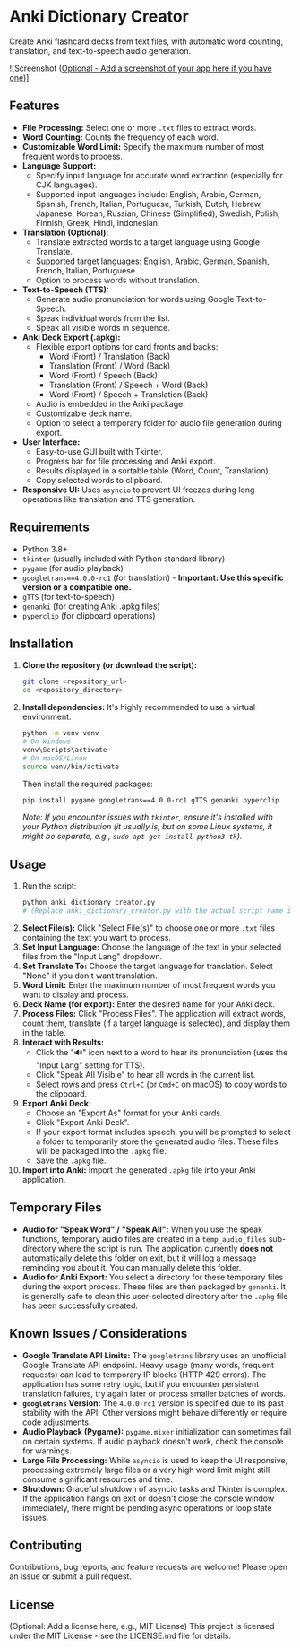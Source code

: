 # Anki Dictionary Creator

Create Anki flashcard decks from text files, with automatic word counting, translation, and text-to-speech audio generation.

![Screenshot ([Optional - Add a screenshot of your app here if you have one](https://imgur.com/RwBlM8S))]

## Features

*   **File Processing:** Select one or more `.txt` files to extract words.
*   **Word Counting:** Counts the frequency of each word.
*   **Customizable Word Limit:** Specify the maximum number of most frequent words to process.
*   **Language Support:**
    *   Specify input language for accurate word extraction (especially for CJK languages).
    *   Supported input languages include: English, Arabic, German, Spanish, French, Italian, Portuguese, Turkish, Dutch, Hebrew, Japanese, Korean, Russian, Chinese (Simplified), Swedish, Polish, Finnish, Greek, Hindi, Indonesian.
*   **Translation (Optional):**
    *   Translate extracted words to a target language using Google Translate.
    *   Supported target languages: English, Arabic, German, Spanish, French, Italian, Portuguese.
    *   Option to process words without translation.
*   **Text-to-Speech (TTS):**
    *   Generate audio pronunciation for words using Google Text-to-Speech.
    *   Speak individual words from the list.
    *   Speak all visible words in sequence.
*   **Anki Deck Export (.apkg):**
    *   Flexible export options for card fronts and backs:
        *   Word (Front) / Translation (Back)
        *   Translation (Front) / Word (Back)
        *   Word (Front) / Speech (Back)
        *   Translation (Front) / Speech + Word (Back)
        *   Word (Front) / Speech + Translation (Back)
    *   Audio is embedded in the Anki package.
    *   Customizable deck name.
    *   Option to select a temporary folder for audio file generation during export.
*   **User Interface:**
    *   Easy-to-use GUI built with Tkinter.
    *   Progress bar for file processing and Anki export.
    *   Results displayed in a sortable table (Word, Count, Translation).
    *   Copy selected words to clipboard.
*   **Responsive UI:** Uses `asyncio` to prevent UI freezes during long operations like translation and TTS generation.

## Requirements

*   Python 3.8+
*   `tkinter` (usually included with Python standard library)
*   `pygame` (for audio playback)
*   `googletrans==4.0.0-rc1` (for translation) - **Important: Use this specific version or a compatible one.**
*   `gTTS` (for text-to-speech)
*   `genanki` (for creating Anki .apkg files)
*   `pyperclip` (for clipboard operations)

## Installation

1.  **Clone the repository (or download the script):**
    ```bash
    git clone <repository_url>
    cd <repository_directory>
    ```

2.  **Install dependencies:**
    It's highly recommended to use a virtual environment.
    ```bash
    python -m venv venv
    # On Windows
    venv\Scripts\activate
    # On macOS/Linux
    source venv/bin/activate
    ```
    Then install the required packages:
    ```bash
    pip install pygame googletrans==4.0.0-rc1 gTTS genanki pyperclip
    ```
    *Note: If you encounter issues with `tkinter`, ensure it's installed with your Python distribution (it usually is, but on some Linux systems, it might be separate, e.g., `sudo apt-get install python3-tk`).*

## Usage

1.  Run the script:
    ```bash
    python anki_dictionary_creator.py 
    # (Replace anki_dictionary_creator.py with the actual script name if different)
    ```
2.  **Select File(s):** Click "Select File(s)" to choose one or more `.txt` files containing the text you want to process.
3.  **Set Input Language:** Choose the language of the text in your selected files from the "Input Lang" dropdown.
4.  **Set Translate To:** Choose the target language for translation. Select "None" if you don't want translation.
5.  **Word Limit:** Enter the maximum number of most frequent words you want to display and process.
6.  **Deck Name (for export):** Enter the desired name for your Anki deck.
7.  **Process Files:** Click "Process Files". The application will extract words, count them, translate (if a target language is selected), and display them in the table.
8.  **Interact with Results:**
    *   Click the "🔊" icon next to a word to hear its pronunciation (uses the "Input Lang" setting for TTS).
    *   Click "Speak All Visible" to hear all words in the current list.
    *   Select rows and press `Ctrl+C` (or `Cmd+C` on macOS) to copy words to the clipboard.
9.  **Export Anki Deck:**
    *   Choose an "Export As" format for your Anki cards.
    *   Click "Export Anki Deck".
    *   If your export format includes speech, you will be prompted to select a folder to temporarily store the generated audio files. These files will be packaged into the `.apkg` file.
    *   Save the `.apkg` file.
10. **Import into Anki:** Import the generated `.apkg` file into your Anki application.

## Temporary Files

*   **Audio for "Speak Word" / "Speak All":** When you use the speak functions, temporary audio files are created in a `temp_audio_files` sub-directory where the script is run. The application currently **does not** automatically delete this folder on exit, but it will log a message reminding you about it. You can manually delete this folder.
*   **Audio for Anki Export:** You select a directory for these temporary files during the export process. These files are then packaged by `genanki`. It is generally safe to clean this user-selected directory after the `.apkg` file has been successfully created.

## Known Issues / Considerations

*   **Google Translate API Limits:** The `googletrans` library uses an unofficial Google Translate API endpoint. Heavy usage (many words, frequent requests) can lead to temporary IP blocks (HTTP 429 errors). The application has some retry logic, but if you encounter persistent translation failures, try again later or process smaller batches of words.
*   **`googletrans` Version:** The `4.0.0-rc1` version is specified due to its past stability with the API. Other versions might behave differently or require code adjustments.
*   **Audio Playback (Pygame):** `pygame.mixer` initialization can sometimes fail on certain systems. If audio playback doesn't work, check the console for warnings.
*   **Large File Processing:** While `asyncio` is used to keep the UI responsive, processing extremely large files or a very high word limit might still consume significant resources and time.
*   **Shutdown:** Graceful shutdown of asyncio tasks and Tkinter is complex. If the application hangs on exit or doesn't close the console window immediately, there might be pending async operations or loop state issues.

## Contributing

Contributions, bug reports, and feature requests are welcome! Please open an issue or submit a pull request.

## License

(Optional: Add a license here, e.g., MIT License)
This project is licensed under the MIT License - see the LICENSE.md file for details.
